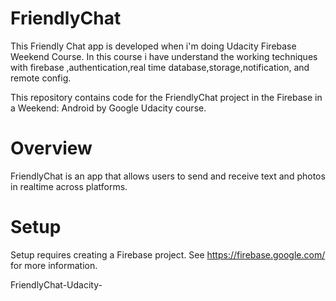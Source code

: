 # FriendlyChat

This Friendly Chat app is developed when i'm doing Udacity Firebase Weekend Course.
In this course i have understand the working techniques with firebase ,authentication,real time database,storage,notification,
and remote config.

This repository contains code for the FriendlyChat project in the Firebase in a Weekend: Android by Google Udacity course.
# Overview

FriendlyChat is an app that allows users to send and receive text and photos in realtime across platforms.
# Setup

Setup requires creating a Firebase project. See https://firebase.google.com/ for more information.

 FriendlyChat-Udacity-

